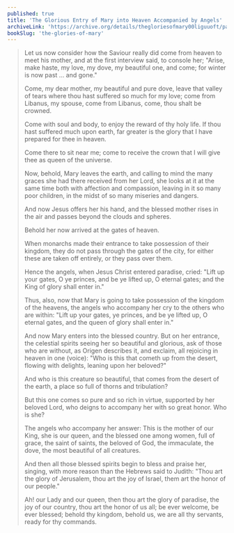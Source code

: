 ```yaml
---
published: true
title: 'The Glorious Entry of Mary into Heaven Accompanied by Angels'
archiveLink: 'https://archive.org/details/thegloriesofmary00liguuoft/page/499?view=theater'
bookSlug: 'the-glories-of-mary'
---
```


> Let us now consider how the Saviour really did come from heaven to meet his mother, and at the first interview said, to console her; "Arise, make haste, my love, my dove, my beautiful one, and come; for winter is now past ... and gone."
>
> Come, my dear mother, my beautiful and pure dove, leave that valley of tears where thou hast suffered so much for my love; come from Libanus, my spouse, come from Libanus, come, thou shalt be crowned.
>
> Come with soul and body, to enjoy the reward of thy holy life. If thou hast suffered much upon earth, far greater is the glory that I have prepared for thee in heaven.
>
> Come there to sit near me; come to receive the crown that I will give thee as queen of the universe.
>
> Now, behold, Mary leaves the earth, and calling to mind the many graces she had there received from her Lord, she looks at it at the same time both with affection and compassion, leaving in it so many poor children, in the midst of so many miseries and dangers.
>
> And now Jesus offers her his hand, and the blessed mother rises in the air and passes beyond the clouds and spheres.
>
> Behold her now arrived at the gates of heaven.
>
> When monarchs made their entrance to take possession of their kingdom, they do not pass through the gates of the city, for either these are taken off entirely, or they pass over them.
>
> Hence the angels, when Jesus Christ entered paradise, cried: "Lift up your gates, O ye princes, and be ye lifted up, O eternal gates; and the King of glory shall enter in."
>
> Thus, also, now that Mary is going to take possession of the kingdom of the heavens, the angels who accompany her cry to the others who are within: "Lift up your gates, ye princes, and be ye lifted up, O eternal gates, and the queen of glory shall enter in."
>
> And now Mary enters into the blessed country. But on her entrance, the celestial spirits seeing her so beautiful and glorious, ask of those who are without, as Origen describes it, and exclaim, all rejoicing in heaven in one (voice): "Who is this that cometh up from the desert, flowing with delights, leaning upon her beloved?"
>
> And who is this creature so beautiful, that comes from the desert of the earth, a place so full of thorns and tribulation?
>
> But this one comes so pure and so rich in virtue, supported by her beloved Lord, who deigns to accompany her with so great honor. Who is she?
>
> The angels who accompany her answer: This is the mother of our King, she is our queen, and the blessed one among women, full of grace, the saint of saints, the beloved of God, the immaculate, the dove, the most beautiful of all creatures.
>
> And then all those blessed spirits begin to bless and praise her, singing, with more reason than the Hebrews said to Judith: "Thou art the glory of Jerusalem, thou art the joy of Israel, them art the honor of our people."
>
> Ah! our Lady and our queen, then thou art the glory of paradise, the joy of our country, thou art the honor of us all; be ever welcome, be ever blessed; behold thy kingdom, behold us, we are all thy servants, ready for thy commands.